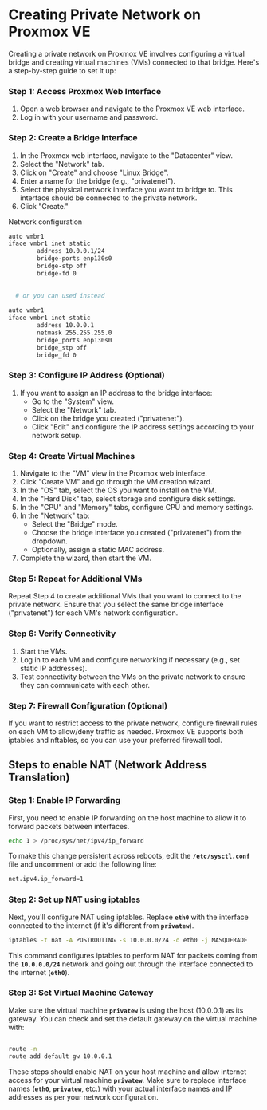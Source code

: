 # Creating Private Network on Proxmox VE

Creating a private network on Proxmox VE involves configuring a virtual bridge and creating virtual machines (VMs) connected to that bridge. Here's a step-by-step guide to set it up:

### **Step 1: Access Proxmox Web Interface**

1. Open a web browser and navigate to the Proxmox VE web interface.
2. Log in with your username and password.

### **Step 2: Create a Bridge Interface**

1. In the Proxmox web interface, navigate to the "Datacenter" view.
2. Select the "Network" tab.
3. Click on "Create" and choose "Linux Bridge".
4. Enter a name for the bridge (e.g., "privatenet").
5. Select the physical network interface you want to bridge to. This interface should be connected to the private network.
6. Click "Create."

Network configuration

```bash
auto vmbr1
iface vmbr1 inet static
        address 10.0.0.1/24
        bridge-ports enp130s0
        bridge-stp off
        bridge-fd 0
        
        
  # or you can used instead
  
auto vmbr1
iface vmbr1 inet static
        address 10.0.0.1
        netmask 255.255.255.0
        bridge_ports enp130s0
        bridge_stp off
        bridge_fd 0

```

### **Step 3: Configure IP Address (Optional)**

1. If you want to assign an IP address to the bridge interface:
    - Go to the "System" view.
    - Select the "Network" tab.
    - Click on the bridge you created ("privatenet").
    - Click "Edit" and configure the IP address settings according to your network setup.

### **Step 4: Create Virtual Machines**

1. Navigate to the "VM" view in the Proxmox web interface.
2. Click "Create VM" and go through the VM creation wizard.
3. In the "OS" tab, select the OS you want to install on the VM.
4. In the "Hard Disk" tab, select storage and configure disk settings.
5. In the "CPU" and "Memory" tabs, configure CPU and memory settings.
6. In the "Network" tab:
    - Select the "Bridge" mode.
    - Choose the bridge interface you created ("privatenet") from the dropdown.
    - Optionally, assign a static MAC address.
7. Complete the wizard, then start the VM.

### **Step 5: Repeat for Additional VMs**

Repeat Step 4 to create additional VMs that you want to connect to the private network. Ensure that you select the same bridge interface ("privatenet") for each VM's network configuration.

### **Step 6: Verify Connectivity**

1. Start the VMs.
2. Log in to each VM and configure networking if necessary (e.g., set static IP addresses).
3. Test connectivity between the VMs on the private network to ensure they can communicate with each other.

### **Step 7: Firewall Configuration (Optional)**

If you want to restrict access to the private network, configure firewall rules on each VM to allow/deny traffic as needed. Proxmox VE supports both iptables and nftables, so you can use your preferred firewall tool.

## Steps to enable NAT (Network Address Translation)

### **Step 1: Enable IP Forwarding**

First, you need to enable IP forwarding on the host machine to allow it to forward packets between interfaces.

```bash
echo 1 > /proc/sys/net/ipv4/ip_forward
```

To make this change persistent across reboots, edit the **`/etc/sysctl.conf`** file and uncomment or add the following line:

```bash
net.ipv4.ip_forward=1
```

### **Step 2: Set up NAT using iptables**

Next, you'll configure NAT using iptables. Replace **`eth0`** with the interface connected to the internet (if it's different from **`privatew`**).

```bash
iptables -t nat -A POSTROUTING -s 10.0.0.0/24 -o eth0 -j MASQUERADE

```

This command configures iptables to perform NAT for packets coming from the **`10.0.0.0/24`** network and going out through the interface connected to the internet (**`eth0`**).

### **Step 3: Set Virtual Machine Gateway**

Make sure the virtual machine **`privatew`** is using the host (10.0.0.1) as its gateway. You can check and set the default gateway on the virtual machine with:

```bash

route -n
route add default gw 10.0.0.1

```

These steps should enable NAT on your host machine and allow internet access for your virtual machine **`privatew`**. Make sure to replace interface names (**`eth0`**, **`privatew`**, etc.) with your actual interface names and IP addresses as per your network configuration.